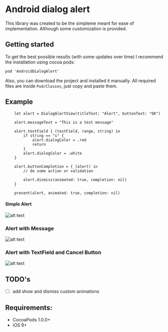 Android dialog alert
============

This library was created to be the simpleme meant for ease of implementation. Although some customization is provided. 

## Getting started

To get the best possible results (with some updates over time) I recommend the installation using cocoa pods:

`pod 'AndroidDialogAlert'`

Also, you can download the project and installed it manually.
All required files are inside `Pod/Classes`, just copy and paste them.

## Example

        let alert = DialogAlertView(titleText: "Alert", buttonText: "OK")
        
        alert.messageText = "This is a test message"
        
        alert.textField { (textField, range, string) in
            if string == "s" {
                alert.dialogColor = .red
                return
            }
            alert.dialogColor = .white
        }
        
        alert.buttonCompletion = { (alert) in
            // do some action or validation
            
            alert.dismiss(animated: true, completion: nil)
        }
    
        present(alert, animated: true, completion: nil)
        

#### Simple Alert
![alt text](https://github.com/davamale/AndroidDialogAlert/blob/master/androidAlert_simple.gif)

### Alert with Message
![alt text](https://github.com/davamale/AndroidDialogAlert/blob/master/androidAlert_message.gif)

### Alert with TextField and Cancel Button
![alt text](https://github.com/davamale/AndroidDialogAlert/blob/master/androidAlert_message_textfield_cancel.gif)

## TODO's

- [ ] add show and dismiss custom animations

## Requirements:

- CocoaPods 1.0.0+
- iOS 9+
